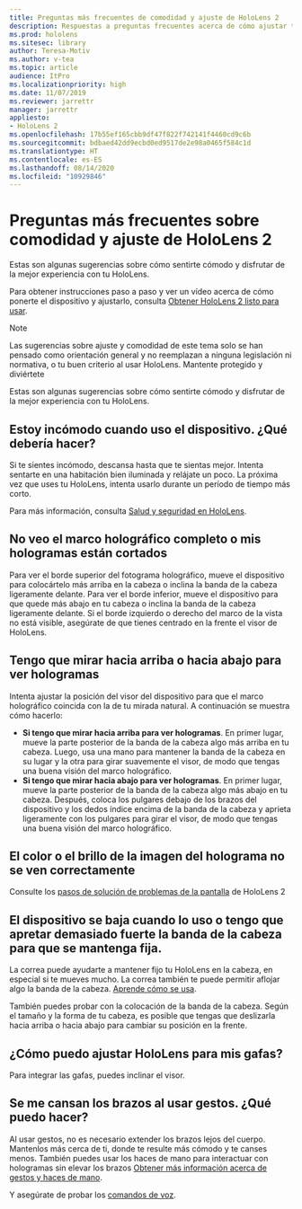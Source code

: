 ```yaml
---
title: Preguntas más frecuentes de comodidad y ajuste de HoloLens 2
description: Respuestas a preguntas frecuentes acerca de cómo ajustar tu HoloLens 2.
ms.prod: hololens
ms.sitesec: library
author: Teresa-Motiv
ms.author: v-tea
ms.topic: article
audience: ItPro
ms.localizationpriority: high
ms.date: 11/07/2019
ms.reviewer: jarrettr
manager: jarrettr
appliesto:
- HoloLens 2
ms.openlocfilehash: 17b55ef165cbb9df47f822f742141f4460cd9c6b
ms.sourcegitcommit: bdbaed42dd9ecbd0ed9517de2e98a0465f584c1d
ms.translationtype: HT
ms.contentlocale: es-ES
ms.lasthandoff: 08/14/2020
ms.locfileid: "10929846"
---
```

# Preguntas más frecuentes sobre comodidad y ajuste de HoloLens 2

Estas son algunas sugerencias sobre cómo sentirte cómodo y disfrutar de la mejor experiencia con tu HoloLens.

Para obtener instrucciones paso a paso y ver un vídeo acerca de cómo ponerte el dispositivo y ajustarlo, consulta [Obtener HoloLens 2 listo para usar](hololens2-setup.md).

> [!NOTE]
> Las sugerencias sobre ajuste y comodidad de este tema solo se han pensado como orientación general y no reemplazan a ninguna legislación ni normativa, o tu buen criterio al usar HoloLens. Mantente protegido y diviértete

Estas son algunas sugerencias sobre cómo sentirte cómodo y disfrutar de la mejor experiencia con tu HoloLens.

## Estoy incómodo cuando uso el dispositivo. ¿Qué debería hacer?

Si te sientes incómodo, descansa hasta que te sientas mejor. Intenta sentarte en una habitación bien iluminada y relájate un poco. La próxima vez que uses tu HoloLens, intenta usarlo durante un período de tiempo más corto.

Para más información, consulta [Salud y seguridad en HoloLens](https://go.microsoft.com/fwlink/p/?LinkId=746661).

## No veo el marco holográfico completo o mis hologramas están cortados

Para ver el borde superior del fotograma holográfico, mueve el dispositivo para colocártelo más arriba en la cabeza o inclina la banda de la cabeza ligeramente delante. Para ver el borde inferior, mueve el dispositivo para que quede más abajo en tu cabeza o inclina la banda de la cabeza ligeramente delante. Si el borde izquierdo o derecho del marco de la vista no está visible, asegúrate de que tienes centrado en la frente el visor de HoloLens.

## Tengo que mirar hacia arriba o hacia abajo para ver hologramas

Intenta ajustar la posición del visor del dispositivo para que el marco holográfico coincida con la de tu mirada natural. A continuación se muestra cómo hacerlo:

- **Si tengo que mirar hacia arriba para ver hologramas**. En primer lugar, mueve la parte posterior de la banda de la cabeza algo más arriba en tu cabeza. Luego, usa una mano para mantener la banda de la cabeza en su lugar y la otra para girar suavemente el visor, de modo que tengas una buena visión del marco holográfico.
- **Si tengo que mirar hacia abajo para ver hologramas**. En primer lugar, mueve la parte posterior de la banda de la cabeza algo más abajo en tu cabeza. Después, coloca los pulgares debajo de los brazos del dispositivo y los dedos índice encima de la banda de la cabeza y aprieta ligeramente con los pulgares para girar el visor, de modo que tengas una buena visión del marco holográfico.

## El color o el brillo de la imagen del holograma no se ven correctamente

Consulte los [pasos de solución de problemas de la pantalla](hololens2-display.md) de HoloLens 2

## El dispositivo se baja cuando lo uso o tengo que apretar demasiado fuerte la banda de la cabeza para que se mantenga fija.

La correa puede ayudarte a mantener fijo tu HoloLens en la cabeza, en especial si te mueves mucho. La correa también te puede permitir aflojar algo la banda de la cabeza. [Aprende cómo se usa](hololens2-setup.md#adjust-fit).

También puedes probar con la colocación de la banda de la cabeza. Según el tamaño y la forma de tu cabeza, es posible que tengas que deslizarla hacia arriba o hacia abajo para cambiar su posición en la frente.

## ¿Cómo puedo ajustar HoloLens para mis gafas?

Para integrar las gafas, puedes inclinar el visor.

## Se me cansan los brazos al usar gestos. ¿Qué puedo hacer?

Al usar gestos, no es necesario extender los brazos lejos del cuerpo. Mantenlos más cerca de ti, donde te resulte más cómodo y te canses menos. También puedes usar los haces de mano para interactuar con hologramas sin elevar los brazos [Obtener más información acerca de gestos y haces de mano](hololens2-basic-usage.md#the-hand-tracking-frame).

Y asegúrate de probar los [comandos de voz](hololens-cortana.md).
